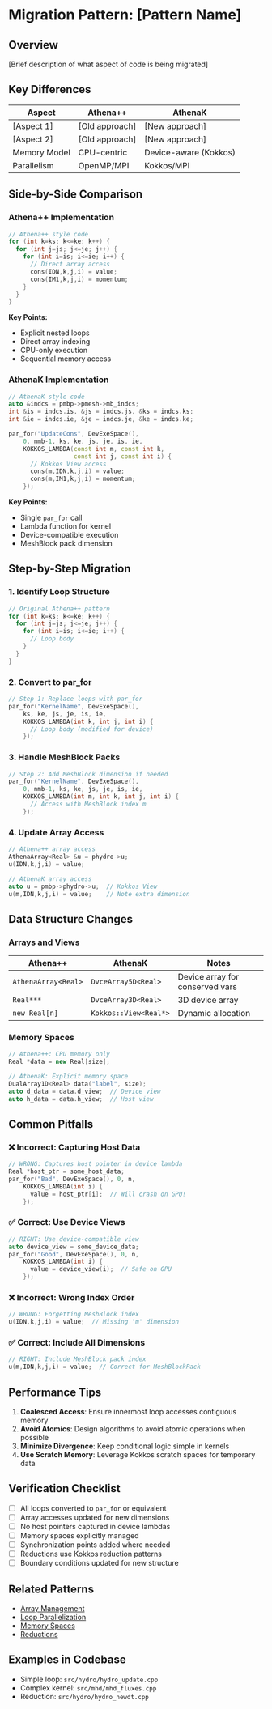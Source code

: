 # Migration Pattern: [Pattern Name]

## Overview
[Brief description of what aspect of code is being migrated]

## Key Differences

| Aspect | Athena++ | AthenaK |
|--------|----------|---------|
| [Aspect 1] | [Old approach] | [New approach] |
| [Aspect 2] | [Old approach] | [New approach] |
| Memory Model | CPU-centric | Device-aware (Kokkos) |
| Parallelism | OpenMP/MPI | Kokkos/MPI |

## Side-by-Side Comparison

<div class="migration-comparison">

<div>

### Athena++ Implementation
```cpp
// Athena++ style code
for (int k=ks; k<=ke; k++) {
  for (int j=js; j<=je; j++) {
    for (int i=is; i<=ie; i++) {
      // Direct array access
      cons(IDN,k,j,i) = value;
      cons(IM1,k,j,i) = momentum;
    }
  }
}
```

**Key Points:**
- Explicit nested loops
- Direct array indexing
- CPU-only execution
- Sequential memory access

</div>

<div>

### AthenaK Implementation
```cpp
// AthenaK style code
auto &indcs = pmbp->pmesh->mb_indcs;
int &is = indcs.is, &js = indcs.js, &ks = indcs.ks;
int &ie = indcs.ie, &je = indcs.je, &ke = indcs.ke;

par_for("UpdateCons", DevExeSpace(), 
    0, nmb-1, ks, ke, js, je, is, ie,
    KOKKOS_LAMBDA(const int m, const int k, 
                  const int j, const int i) {
      // Kokkos View access
      cons(m,IDN,k,j,i) = value;
      cons(m,IM1,k,j,i) = momentum;
    });
```

**Key Points:**
- Single `par_for` call
- Lambda function for kernel
- Device-compatible execution
- MeshBlock pack dimension

</div>

</div>

## Step-by-Step Migration

### 1. Identify Loop Structure
```cpp
// Original Athena++ pattern
for (int k=ks; k<=ke; k++) {
  for (int j=js; j<=je; j++) {
    for (int i=is; i<=ie; i++) {
      // Loop body
    }
  }
}
```

### 2. Convert to par_for
```cpp
// Step 1: Replace loops with par_for
par_for("KernelName", DevExeSpace(), 
    ks, ke, js, je, is, ie,
    KOKKOS_LAMBDA(int k, int j, int i) {
      // Loop body (modified for device)
    });
```

### 3. Handle MeshBlock Packs
```cpp
// Step 2: Add MeshBlock dimension if needed
par_for("KernelName", DevExeSpace(),
    0, nmb-1, ks, ke, js, je, is, ie,
    KOKKOS_LAMBDA(int m, int k, int j, int i) {
      // Access with MeshBlock index m
    });
```

### 4. Update Array Access
```cpp
// Athena++ array access
AthenaArray<Real> &u = phydro->u;
u(IDN,k,j,i) = value;

// AthenaK array access
auto u = pmbp->phydro->u;  // Kokkos View
u(m,IDN,k,j,i) = value;    // Note extra dimension
```

## Data Structure Changes

### Arrays and Views

| Athena++ | AthenaK | Notes |
|----------|---------|-------|
| `AthenaArray<Real>` | `DvceArray5D<Real>` | Device array for conserved vars |
| `Real***` | `DvceArray3D<Real>` | 3D device array |
| `new Real[n]` | `Kokkos::View<Real*>` | Dynamic allocation |

### Memory Spaces

```cpp
// Athena++: CPU memory only
Real *data = new Real[size];

// AthenaK: Explicit memory space
DualArray1D<Real> data("label", size);
auto d_data = data.d_view;  // Device view
auto h_data = data.h_view;  // Host view
```

## Common Pitfalls

### ❌ Incorrect: Capturing Host Data
```cpp
// WRONG: Captures host pointer in device lambda
Real *host_ptr = some_host_data;
par_for("Bad", DevExeSpace(), 0, n,
    KOKKOS_LAMBDA(int i) {
      value = host_ptr[i];  // Will crash on GPU!
    });
```

### ✅ Correct: Use Device Views
```cpp
// RIGHT: Use device-compatible view
auto device_view = some_device_data;
par_for("Good", DevExeSpace(), 0, n,
    KOKKOS_LAMBDA(int i) {
      value = device_view(i);  // Safe on GPU
    });
```

### ❌ Incorrect: Wrong Index Order
```cpp
// WRONG: Forgetting MeshBlock index
u(IDN,k,j,i) = value;  // Missing 'm' dimension
```

### ✅ Correct: Include All Dimensions
```cpp
// RIGHT: Include MeshBlock pack index
u(m,IDN,k,j,i) = value;  // Correct for MeshBlockPack
```

## Performance Tips

1. **Coalesced Access**: Ensure innermost loop accesses contiguous memory
2. **Avoid Atomics**: Design algorithms to avoid atomic operations when possible
3. **Minimize Divergence**: Keep conditional logic simple in kernels
4. **Use Scratch Memory**: Leverage Kokkos scratch spaces for temporary data

## Verification Checklist

- [ ] All loops converted to `par_for` or equivalent
- [ ] Array accesses updated for new dimensions
- [ ] No host pointers captured in device lambdas
- [ ] Memory spaces explicitly managed
- [ ] Synchronization points added where needed
- [ ] Reductions use Kokkos reduction patterns
- [ ] Boundary conditions updated for new structure

## Related Patterns

- [Array Management](arrays.md)
- [Loop Parallelization](loops.md)
- [Memory Spaces](memory.md)
- [Reductions](reductions.md)

## Examples in Codebase

- Simple loop: `src/hydro/hydro_update.cpp`
- Complex kernel: `src/mhd/mhd_fluxes.cpp`
- Reduction: `src/hydro/hydro_newdt.cpp`